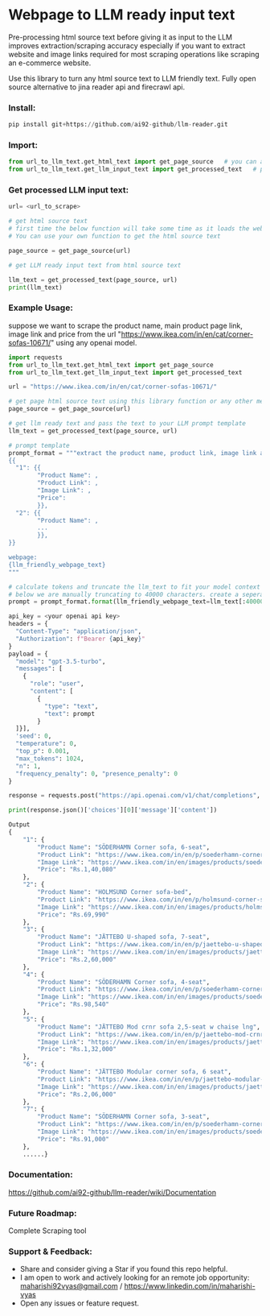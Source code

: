 # Webpage to LLM ready input text
Pre-processing html source text before giving it as input to the LLM improves extraction/scraping accuracy especially if you want to extract website and image links required for most scraping operations like scraping an e-commerce website.

Use this library to turn any html source text to LLM friendly text. Fully open source alternative to jina reader api and firecrawl api.

### Install:
```python
pip install git+https://github.com/ai92-github/llm-reader.git
```

### Import:
```python
from url_to_llm_text.get_html_text import get_page_source   # you can also use your own code or other services to get the page source
from url_to_llm_text.get_llm_input_text import get_processed_text   # pass html source text to get llm ready text
```

### Get processed LLM input text:

```python
url= <url_to_scrape>

# get html source text
# first time the below function will take some time as it loads the web driver, subsequent run will be faster
# You can use your own function to get the html source text 

page_source = get_page_source(url)

# get LLM ready input text from html source text

llm_text = get_processed_text(page_source, url)
print(llm_text)
```
### Example Usage:
suppose we want to scrape the product name, main product page link, image link and price from the url "https://www.ikea.com/in/en/cat/corner-sofas-10671/" using any openai model.
```python
import requests
from url_to_llm_text.get_html_text import get_page_source
from url_to_llm_text.get_llm_input_text import get_processed_text

url = "https://www.ikea.com/in/en/cat/corner-sofas-10671/"

# get page html source text using this library function or any other means
page_source = get_page_source(url)

# get llm ready text and pass the text to your LLM prompt template
llm_text = get_processed_text(page_source, url)

# prompt template
prompt_format = """extract the product name, product link, image link and price for all the products given in the below webpage. The format should be:
{{
  "1": {{
        "Product Name": ,
        "Product Link": ,
        "Image Link": ,
        "Price":
        }},
  "2": {{
        "Product Name": ,
        ...
        }},
}}

webpage:
{llm_friendly_webpage_text}
"""

# calculate tokens and truncate the llm_text to fit your model context length and your requirements. sometimes you may need only initial part of the webpage.
# below we are manually truncating to 40000 characters. create a seperate function as per your need.
prompt = prompt_format.format(llm_friendly_webpage_text=llm_text[:40000])

api_key = <your openai api key>
headers = {
  "Content-Type": "application/json",
  "Authorization": f"Bearer {api_key}"
}
payload = {
  "model": "gpt-3.5-turbo",
  "messages": [
    {
      "role": "user",
      "content": [
        {
          "type": "text",
          "text": prompt
        }
  ]}],
  'seed': 0,
  "temperature": 0,
  "top_p": 0.001,
  "max_tokens": 1024,
  "n": 1,
  "frequency_penalty": 0, "presence_penalty": 0
}

response = requests.post("https://api.openai.com/v1/chat/completions", headers=headers, json=payload)

print(response.json()['choices'][0]['message']['content'])
```
```python
Output
{
    "1": {
        "Product Name": "SÖDERHAMN Corner sofa, 6-seat",
        "Product Link": "https://www.ikea.com/in/en/p/soederhamn-corner-sofa-6-seat-viarp-beige-brown-s69305895/",
        "Image Link": "https://www.ikea.com/in/en/images/products/soederhamn-corner-sofa-6-seat-viarp-beige-brown__0802771_pe768584_s5.jpg?f=xxs",
        "Price": "Rs.1,40,080"
    },
    "2": {
        "Product Name": "HOLMSUND Corner sofa-bed",
        "Product Link": "https://www.ikea.com/in/en/p/holmsund-corner-sofa-bed-borgunda-dark-grey-s49516894/",
        "Image Link": "https://www.ikea.com/in/en/images/products/holmsund-corner-sofa-bed-borgunda-dark-grey__1212713_pe910718_s5.jpg?f=xxs",
        "Price": "Rs.69,990"
    },
    "3": {
        "Product Name": "JÄTTEBO U-shaped sofa, 7-seat",
        "Product Link": "https://www.ikea.com/in/en/p/jaettebo-u-shaped-sofa-7-seat-with-chaise-longue-right-with-headrests-tonerud-grey-s39510618/",
        "Image Link": "https://www.ikea.com/in/en/images/products/jaettebo-u-shaped-sofa-7-seat-with-chaise-longue-right-with-headrests-tonerud-grey__1179836_pe896109_s5.jpg?f=xxs",
        "Price": "Rs.2,60,000"
    },
    "4": {
        "Product Name": "SÖDERHAMN Corner sofa, 4-seat",
        "Product Link": "https://www.ikea.com/in/en/p/soederhamn-corner-sofa-4-seat-with-open-end-tonerud-red-s09514420/",
        "Image Link": "https://www.ikea.com/in/en/images/products/soederhamn-corner-sofa-4-seat-with-open-end-tonerud-red__1213815_pe911323_s5.jpg?f=xxs",
        "Price": "Rs.98,540"
    },
    "5": {
        "Product Name": "JÄTTEBO Mod crnr sofa 2,5-seat w chaise lng",
        "Product Link": "https://www.ikea.com/in/en/p/jaettebo-mod-crnr-sofa-2-5-seat-w-chaise-lng-right-samsala-grey-beige-s09485173/",
        "Image Link": "https://www.ikea.com/in/en/images/products/jaettebo-mod-crnr-sofa-2-5-seat-w-chaise-lng-right-samsala-grey-beige__1109627_pe870119_s5.jpg?f=xxs",
        "Price": "Rs.1,32,000"
    },
    "6": {
        "Product Name": "JÄTTEBO Modular corner sofa, 6 seat",
        "Product Link": "https://www.ikea.com/in/en/p/jaettebo-modular-corner-sofa-6-seat-samsala-dark-yellow-green-s09485248/",
        "Image Link": "https://www.ikea.com/in/en/images/products/jaettebo-modular-corner-sofa-6-seat-samsala-dark-yellow-green__1109619_pe870109_s5.jpg?f=xxs",
        "Price": "Rs.2,06,000"
    },
    "7": {
        "Product Name": "SÖDERHAMN Corner sofa, 3-seat",
        "Product Link": "https://www.ikea.com/in/en/p/soederhamn-corner-sofa-3-seat-viarp-beige-brown-s09305884/",
        "Image Link": "https://www.ikea.com/in/en/images/products/soederhamn-corner-sofa-3-seat-viarp-beige-brown__0802711_pe768555_s5.jpg?f=xxs",
        "Price": "Rs.91,000"
    },
    ......}
```

### Documentation:
https://github.com/ai92-github/llm-reader/wiki/Documentation

### Future Roadmap:
Complete Scraping tool

### Support & Feedback:
- Share and consider giving a Star if you found this repo helpful.
- I am open to work and actively looking for an remote job opportunity: maharishi92vyas@gmail.com / https://www.linkedin.com/in/maharishi-vyas
- Open any issues or feature request.
